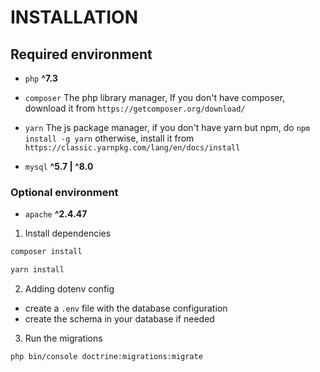 # INSTALLATION

## Required environment

- `php` **^7.3**

- `composer` The php library manager,
  If you don't have composer, download it from
  `https://getcomposer.org/download/`

- `yarn` The js package manager,
  if you don't have yarn but npm, do `npm install -g yarn`
  otherwise, install it from `https://classic.yarnpkg.com/lang/en/docs/install`

- `mysql` **^5.7 | ^8.0** 

### Optional environment
- `apache` **^2.4.47**

1. Install dependencies
```sh
composer install
```

```sh
yarn install
```

2. Adding dotenv config
- create a `.env` file with the database configuration
- create the schema in your database if needed

3. Run the migrations
```sh
php bin/console doctrine:migrations:migrate
```